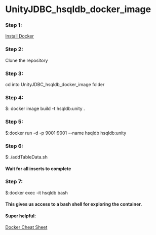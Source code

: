 # UnityJDBC_hsqldb_docker_image

### Step 1:
[Install Docker](https://docs.docker.com/install/)

### Step 2:
Clone the repository
### Step 3:
cd into UnityJDBC_hsqldb_docker_image folder
### Step 4:
$: docker image build -t hsqldb:unity .
### Step 5:
$:docker run -d -p 9001:9001 --name hsqldb hsqldb:unity
### Step 6:
$:./addTableData.sh
#### Wait for all inserts to complete 
### Step 7:
$:docker exec -it hsqldb bash
#### This gives us access to a bash shell for exploring the container.
#### Super helpful:
[Docker Cheat Sheet](https://www.docker.com/sites/default/files/Docker_CheatSheet_08.09.2016_0.pdf)


